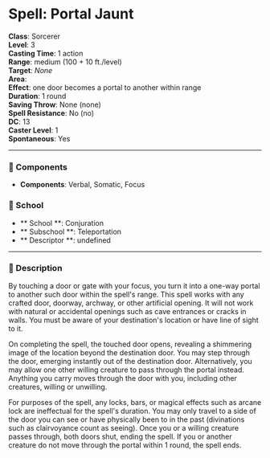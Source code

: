 
# Spell: Portal Jaunt
**Class**: Sorcerer  
**Level**: 3  
**Casting Time**: 1 action  
**Range**: medium (100 + 10 ft./level)  
**Target**: _None_  
**Area**:   
**Effect**: one door becomes a portal to another within range  
**Duration**: 1 round  
**Saving Throw**: None (none)  
**Spell Resistance**: No (no)  
**DC**: 13  
**Caster Level**: 1  
**Spontaneous**: Yes

---

### 🔮 Components
- **Components**: Verbal, Somatic, Focus

### 🏫 School
- ** School **: Conjuration
- ** Subschool **: Teleportation
- ** Descriptor **: undefined
---

### 📜 Description
By touching a door or gate with your focus, you turn it into a one-way portal to another such door within the spell's range. This spell works with any crafted door, doorway, archway, or other artificial opening. It will not work with natural or accidental openings such as cave entrances or cracks in walls. You must be aware of your destination's location or have line of sight to it.

On completing the spell, the touched door opens, revealing a shimmering image of the location beyond the destination door. You may step through the door, emerging instantly out of the destination door. Alternatively, you may allow one other willing creature to pass through the portal instead. Anything you carry moves through the door with you, including other creatures, willing or unwilling.

For purposes of the spell, any locks, bars, or magical effects such as arcane lock are ineffectual for the spell's duration. You may only travel to a side of the door you can see or have physically been to in the past (divinations such as clairvoyance count as seeing). Once you or a willing creature passes through, both doors shut, ending the spell. If you or another creature do not move through the portal within 1 round, the spell ends.
